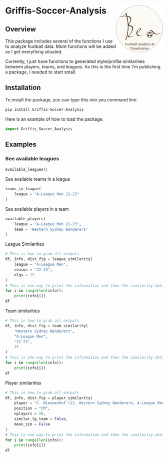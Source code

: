 # Griffis-Soccer-Analysis <img src="images/Ben Logo Round.png" align="right" width="150" height="150"/>

## Overview

This package includes several of the functions I use to analyze football data. More functions will be added as I get everything situated.

Currently, I just have functions to generated style/profile similarities between players, teams, and leagues. As this is the first time I'm publishing a package, I needed to start small.

## Installation

To install the package, you can type this into you command line:

``` python
pip install Griffis-Soccer-Analysis
```

Here is an example of how to load the package.
``` python
import Griffis_Soccer_Analysis
```

## Examples

### See available leagues
```Python
available_leagues()
```
See available teams in a league
```Python
teams_in_league(
    league = "A-League Men 22-23"
)
```
See available players in a team
```Python
available_players(
    league = "A-League Men 22-23",
    team = 'Western Sydney Wanderers'
)
```
League Similarities
```Python
# This is how to grab all outputs
df, info, dist_fig = league_similarity(
    league = "A-League Men",
    season = "22-23",
    nlgs = 15
)
# This is one way to print the information and then the similarity dataframe
for i in range(len(info)):
    print(info[i])
df
```
Team similarities
```Python
# This is how to grab all outputs
df, info, dist_fig = team_similarity(
    "Western Sydney Wanderers",
    "A-League Men",
    "22-23",
    15
)
# This is one way to print the information and then the similarity dataframe
for i in range(len(info)):
    print(info[i])
df
```
Player similarities
```Python
# This is how to grab all outputs
df, info, dist_fig = player_similarity(
    player = "C. Nieuwenhof (22, Western Sydney Wanderers, A-League Men 22-23)",
    position = "CM",
    nplayers = 20,
    similar_lg_team = False,
    mean_sim = False
)
# This is one way to print the information and then the similarity dataframe
for i in range(len(info)):
    print(info[i])
df
```
